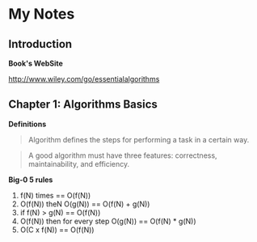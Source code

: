 # My Notes

## Introduction

**Book's WebSite**

http://www.wiley.com/go/essentialalgorithms 

## Chapter 1: Algorithms Basics

**Definitions**

> Algorithm defines the steps for performing a task in a certain way.

> A good algorithm must have three features: correctness, maintainability, and efficiency.

**Big-0 5 rules**

1. f(N) times == O(f(N))
2. O(f(N)) theN O(g(N)) == O(f(N) + g(N))
3. if f(N) > g(N) == O(f(N))
4. O(f(N)) then for every step O(g(N)) == O(f(N) * g(N))
5. O(C x f(N)) == O(f(N))